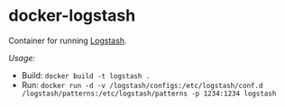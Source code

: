 docker-logstash
===============

Container for running [Logstash](https://www.elastic.co/products/logstash).

*Usage:*

* Build: `docker build -t logstash .`
* Run: `docker run -d -v /logstash/configs:/etc/logstash/conf.d /logstash/patterns:/etc/logstash/patterns -p 1234:1234 logstash`
